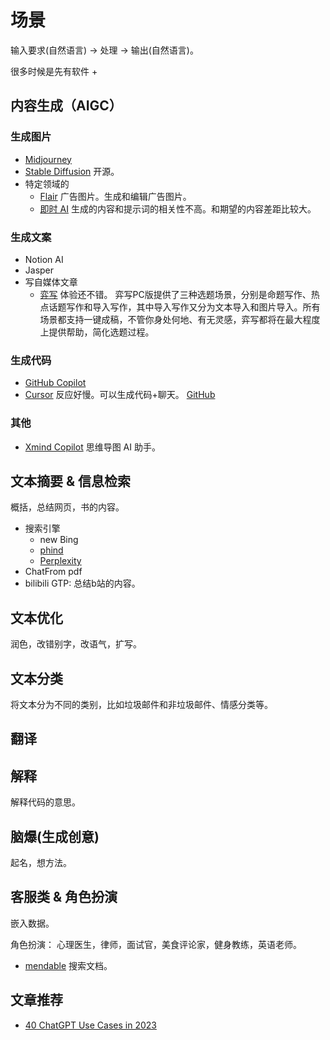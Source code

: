 # 场景
输入要求(自然语言) -> 处理 -> 输出(自然语言)。

很多时候是先有软件 + 

## 内容生成（AIGC）
### 生成图片
* [Midjourney](https://www.midjourney.com/home/)
* [Stable Diffusion](https://github.com/Stability-AI/StableDiffusion) 开源。
* 特定领域的
  * [Flair](https://flair.ai) 广告图片。生成和编辑广告图片。
  * [即时 AI](https://js.design/ai) 生成的内容和提示词的相关性不高。和期望的内容差距比较大。


### 生成文案
* Notion AI
* Jasper
* 写自媒体文章
  * [弈写](https://writing.yuntianyi.com/xy/#/) 体验还不错。 弈写PC版提供了三种选题场景，分别是命题写作、热点话题写作和导入写作，其中导入写作又分为文本导入和图片导入。所有场景都支持一键成稿，不管你身处何地、有无灵感，弈写都将在最大程度上提供帮助，简化选题过程。

### 生成代码
* [GitHub Copilot](https://github.com/features/copilot)
* [Cursor](https://www.cursor.so/)  反应好慢。可以生成代码+聊天。 [GitHub](https://github.com/getcursor/cursor)

### 其他
* [Xmind Copilot](https://xmind.ai/) 思维导图 AI 助手。

## 文本摘要 & 信息检索
概括，总结网页，书的内容。

* 搜索引擎
  * new Bing
  * [phind](https://www.phind.com/)
  * [Perplexity](https://www.perplexity.ai/)
* ChatFrom pdf
* bilibili GTP: 总结b站的内容。

## 文本优化
润色，改错别字，改语气，扩写。

## 文本分类
将文本分为不同的类别，比如垃圾邮件和非垃圾邮件、情感分类等。


## 翻译

## 解释
解释代码的意思。

## 脑爆(生成创意)
起名，想方法。

## 客服类 & 角色扮演
嵌入数据。

角色扮演： 心理医生，律师，面试官，美食评论家，健身教练，英语老师。

* [mendable](https://www.mendable.ai/) 搜索文档。


## 文章推荐
* [40 ChatGPT Use Cases in 2023](https://research.aimultiple.com/chatgpt-use-cases/)